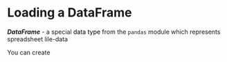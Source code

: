 # Loading a DataFrame


***DataFrame*** - a special <mark style="background:#FFFFFF">data type</mark> from the `pandas` module which represents spreadsheet lile-data

You can create

